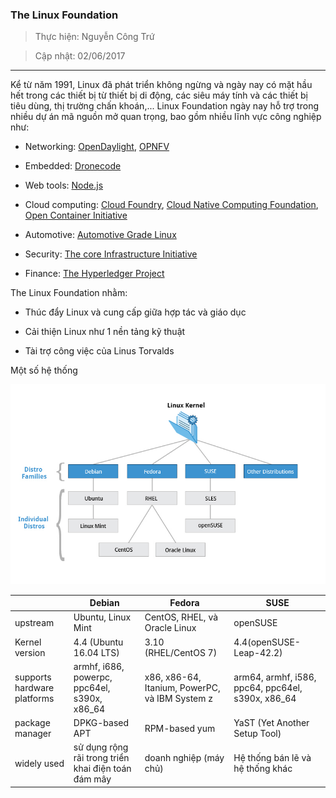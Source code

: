 
### The Linux Foundation

> Thực hiện: Nguyễn Công Trứ

> Cập nhật: 02/06/2017

***

Kể từ năm 1991, Linux đã phát triển không ngừng và ngày nay có mặt hầu hết trong các thiết bị từ thiết bị di động, các siêu máy tính và các thiết bị tiêu dùng, thị trường chấn khoán,... Linux Foundation ngày nay hỗ trợ trong nhiều dự án mã nguồn mở quan trọng, bao gồm nhiều lĩnh vực công nghiệp như:

- Networking: [OpenDaylight](https://www.opendaylight.org/), [OPNFV](https://www.opnfv.org/)

- Embedded: [Dronecode](https://www.dronecode.org/)

- Web tools: [Node.js](https://nodejs.org/en/)

- Cloud computing: [Cloud Foundry](https://www.cloudfoundry.org/), [Cloud Native Computing Foundation](https://cncf.io/), [Open Container Initiative](https://www.opencontainers.org/)

- Automotive: [Automotive Grade Linux](https://www.opencontainers.org/)

- Security: [The core Infrastructure Initiative](https://www.coreinfrastructure.org/)

- Finance: [The Hyperledger Project](https://www.hyperledger.org/)

The Linux Foundation nhằm:

- Thúc đẩy Linux và cung cấp giữa hợp tác và giáo dục

- Cải thiện Linux như 1 nền tảng kỹ thuật

- Tài trợ công việc của Linus Torvalds

Một số hệ thống

![](https://github.com/ctnguyenvn/sysadmin_level1/blob/master/Task43_Linux_Course_01_LFS101/Chapter_01/Images/1.png)

||Debian|Fedora|SUSE|
|---|---|---|---|
|upstream|Ubuntu, Linux Mint|CentOS, RHEL, và Oracle Linux|openSUSE|
|Kernel version|4.4 (Ubuntu 16.04 LTS)|3.10 (RHEL/CentOS 7)|4.4(openSUSE-Leap-42.2)|
|supports hardware platforms|armhf, i686, powerpc, ppc64el, s390x, x86_64|x86, x86-64, Itanium, PowerPC, và IBM System z|arm64, armhf, i586, ppc64, ppc64el, s390x, x86_64|
|package manager|DPKG-based APT|RPM-based yum|YaST (Yet Another Setup Tool)|
|widely used|sử dụng rộng rãi trong triển khai điện toán đám mây|doanh nghiệp (máy chủ)|Hệ thống bán lẽ và hệ thống khác|
